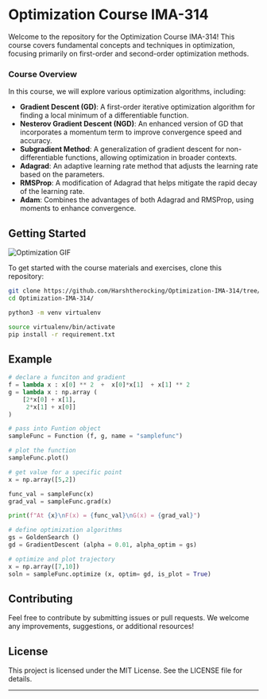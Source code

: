 # Optimization Course IMA-314

Welcome to the repository for the Optimization Course IMA-314! This course covers fundamental concepts and techniques in optimization, focusing primarily on first-order and second-order optimization methods.

### Course Overview

In this course, we will explore various optimization algorithms, including:

- **Gradient Descent (GD)**: A first-order iterative optimization algorithm for finding a local minimum of a differentiable function.
- **Nesterov Gradient Descent (NGD)**: An enhanced version of GD that incorporates a momentum term to improve convergence speed and accuracy.
- **Subgradient Method**: A generalization of gradient descent for non-differentiable functions, allowing optimization in broader contexts.
- **Adagrad**: An adaptive learning rate method that adjusts the learning rate based on the parameters.
- **RMSProp**: A modification of Adagrad that helps mitigate the rapid decay of the learning rate.
- **Adam**: Combines the advantages of both Adagrad and RMSProp, using moments to enhance convergence. 


## Getting Started
![Optimization GIF](https://media4.giphy.com/media/v1.Y2lkPTc5MGI3NjExMTJubjE1MnV6amZvNTlmcTMxemRwZHNzOWJ1d3JvY3VmZHYyd3d0eSZlcD12MV9pbnRlcm5hbF9naWZfYnlfaWQmY3Q9Zw/eChf44Gyj2VrO/200.webp)  <!-- Replace with a relevant GIF URL -->

To get started with the course materials and exercises, clone this repository:

```bash
git clone https://github.com/Harshtherocking/Optimization-IMA-314/tree/main
cd Optimization-IMA-314/

python3 -m venv virtualenv

source virtualenv/bin/activate
pip install -r requirement.txt
```

## Example
```python
# declare a funciton and gradient 
f = lambda x : x[0] ** 2  +  x[0]*x[1]  + x[1] ** 2
g = lambda x : np.array (
    [2*x[0] + x[1],
     2*x[1] + x[0]]
)
```

```python
# pass into Funtion object
sampleFunc = Function (f, g, name = "samplefunc")

# plot the function
sampleFunc.plot()
```

```python
# get value for a specific point
x = np.array([5,2])

func_val = sampleFunc(x)
grad_val = sampleFunc.grad(x)

print(f"At {x}\nF(x) = {func_val}\nG(x) = {grad_val}")
```

```python
# define optimization algorithms
gs = GoldenSearch ()
gd = GradientDescent (alpha = 0.01, alpha_optim = gs)

# optimize and plot trajectory
x = np.array([7,10])
soln = sampleFunc.optimize (x, optim= gd, is_plot = True)
```


## Contributing

Feel free to contribute by submitting issues or pull requests. We welcome any improvements, suggestions, or additional resources!

## License

This project is licensed under the MIT License. See the LICENSE file for details.

---
